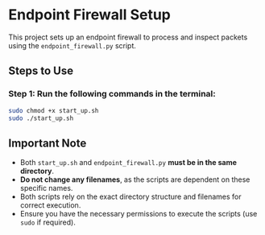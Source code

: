 # Endpoint Firewall Setup

This project sets up an endpoint firewall to process and inspect packets using the `endpoint_firewall.py` script.

## Steps to Use

### Step 1: Run the following commands in the terminal:
```bash
sudo chmod +x start_up.sh
sudo ./start_up.sh
```

## Important Note

- Both `start_up.sh` and `endpoint_firewall.py` **must be in the same directory**.
- **Do not change any filenames**, as the scripts are dependent on these specific names.
- Both scripts rely on the exact directory structure and filenames for correct execution.
- Ensure you have the necessary permissions to execute the scripts (use `sudo` if required).
